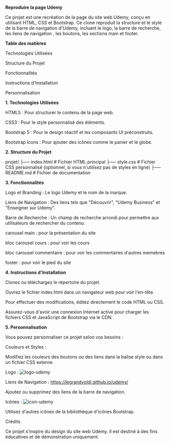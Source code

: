 **Reproduire la page Udemy**

Ce projet est une recréation de la page du site web Udemy, conçu en utilisant HTML, CSS et Bootstrap. Ce clone reproduit la structure et le style de la barre de navigation d'Udemy, incluant le logo, la barre de recherche, les liens de navigation , les boutons, les sections main et footer.

**Table des matières**

Technologies Utilisées

Structure du Projet

Fonctionnalités

Instructions d'Installation

Personnalisation

**1. Technologies Utilisées**

HTML5 : Pour structurer le contenu de la page web.

CSS3 : Pour le style personnalisé des éléments.

Bootstrap 5 : Pour le design réactif et les composants UI préconstruits.

Bootstrap Icons : Pour ajouter des icônes comme le panier et le globe.

**2. Structure du Projet**

projet/
├── index.html   # Fichier HTML principal
├── style.css    # Fichier CSS personnalisé (optionnel, si vous n'utilisez pas de styles en ligne)
├── README.md    # Fichier de documentation

**3. Fonctionnalités**

Logo et Branding : Le logo Udemy et le nom de la marque.

Liens de Navigation : Des liens tels que "Découvrir", "Udemy Business" et "Enseigner sur Udemy".

Barre de Recherche : Un champ de recherche arrondi pour permettre aux utilisateurs de rechercher du contenu.

carousel main : pour la présentation du site

bloc carousel cours : pour voir les cours

bloc carousel commentaire : pour voir les commentaires d'autres memebres

footer : pour voir le pied du site



**4. Instructions d'Installation**

Clonez ou téléchargez le répertoire du projet.

Ouvrez le fichier index.html dans un navigateur web pour voir l'en-tête.

Pour effectuer des modifications, éditez directement le code HTML ou CSS.

Assurez-vous d'avoir une connexion Internet active pour charger les fichiers CSS et JavaScript de Bootstrap via le CDN.

**5. Personnalisation**

Vous pouvez personnaliser ce projet selon vos besoins :

Couleurs et Styles :

Modifiez les couleurs des boutons ou des liens dans la balise style ou dans un fichier CSS externe.

Logo : ![logo-udemy](https://www.udemy.com/staticx/udemy/images/v7/logo-udemy-inverted.svg)

Liens de Navigation : https://legrandvoldi.github.io/udemy/

Ajoutez ou supprimez des liens de la barre de navigation.

Icônes : ![icon-udemy]([https://www.udemy.com/staticx/udemy/images/v7/logo-udemy-inverted.svg](https://frontends.udemycdn.com/frontends-homepage/staticx/udemy/images/v8/favicon-32x32.png))

Utilisez d'autres icônes de la bibliothèque d'icônes Bootstrap.



Crédits

Ce projet s'inspire du design du site web Udemy. Il est destiné à des fins éducatives et de démonstration uniquement.
